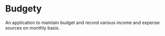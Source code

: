 # Budgety
An application to maintain budget and record various income and expense sources on monthly basis.
